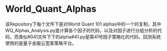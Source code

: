 # World_Quant_Alphas　
该Repository下每个文件下是对World Quant 101 alphas中的一个的复制，其中WQ_Alphas_Analysis.py是计算各个因子的代码，以及对因子进行分组分析的代码，而类似#041文件下下的alpha#41.py是第41号因子策略化的代码，回测系统使用的是量子金服云宽客策略平台。
